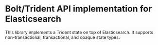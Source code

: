 # Bolt/Trident API implementation for Elasticsearch

This library implements a Trident state on top of Elasticsearch. It supports non-transactional, transactional, and opaque state types.

